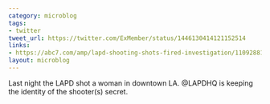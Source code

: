 ```yaml
---
category: microblog
tags:
- twitter
tweet_url: https://twitter.com/ExMember/status/1446130414121152514
links:
- https://abc7.com/amp/lapd-shooting-shots-fired-investigation/11092881/
layout: microblog
---
```

Last night the LAPD shot a woman in downtown LA. @LAPDHQ is keeping the identity of the shooter(s) secret.
